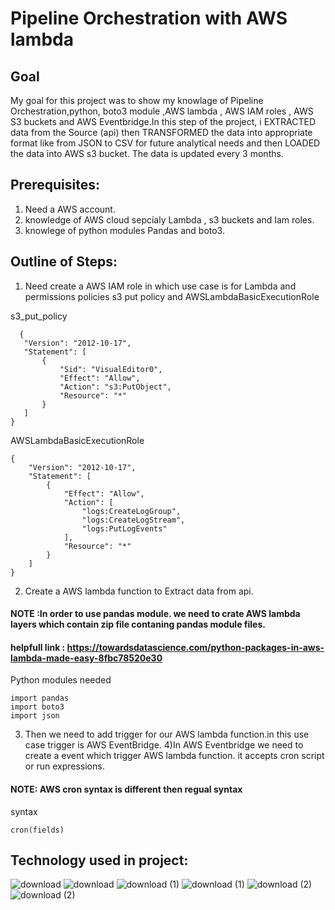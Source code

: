 # Pipeline Orchestration with AWS lambda 
## Goal 
 My goal for this project was to show my knowlage of Pipeline Orchestration,python,
 boto3 module ,AWS lambda , AWS IAM roles , AWS S3 buckets and AWS Eventbridge.In this step of the project, i EXTRACTED data from the Source (api) then TRANSFORMED the data into appropriate format like from JSON to CSV for future analytical needs and then LOADED the data into AWS s3 bucket. The data is updated every 3 months.
 
 ## Prerequisites:
 1) Need a AWS account. 
 2) knowledge of AWS cloud sepcialy Lambda , s3 buckets and Iam roles.
 3) knowlege of python modules Pandas and boto3.
 

 ## Outline of Steps:
 1) Need create a AWS IAM role in which use case is for Lambda and  permissions policies s3 put policy and AWSLambdaBasicExecutionRole
 
 s3_put_policy
 ```
   {
    "Version": "2012-10-17",
    "Statement": [
        {
            "Sid": "VisualEditor0",
            "Effect": "Allow",
            "Action": "s3:PutObject",
            "Resource": "*"
        }
    ]
}
```
AWSLambdaBasicExecutionRole
```
{
    "Version": "2012-10-17",
    "Statement": [
        {
            "Effect": "Allow",
            "Action": [
                "logs:CreateLogGroup",
                "logs:CreateLogStream",
                "logs:PutLogEvents"
            ],
            "Resource": "*"
        }
    ]
}
```
2) Create a AWS lambda function to Extract data from api.
#### NOTE :In order to use pandas module. we need to crate AWS lambda layers which contain zip file contaning pandas module files. 
#### helpfull link : https://towardsdatascience.com/python-packages-in-aws-lambda-made-easy-8fbc78520e30
 
Python modules needed
``` 
import pandas 
import boto3
import json
```
3) Then we need to add trigger for our AWS lambda function.in this use case trigger is AWS EventBridge.
4)In AWS Eventbridge we need to create a event which trigger AWS lambda function. it accepts cron script or run expressions.
#### NOTE: AWS cron syntax is different then regual syntax
syntax
```
cron(fields)
```

 ## Technology used in project:
 ![download](https://user-images.githubusercontent.com/44817812/149073611-2bd6fffa-fdb1-44bd-96bb-5af5743c970c.jpeg)
 ![download](https://user-images.githubusercontent.com/44817812/149073734-b64ad276-3dbc-451c-9a63-ab1b031ed314.png)
 ![download (1)](https://user-images.githubusercontent.com/44817812/149073838-e21062fe-3941-4708-888c-2885bf3d57fe.png)
 ![download (1)](https://user-images.githubusercontent.com/44817812/149073924-29b1fe4e-c756-4397-9dfa-7f677faf11a8.jpeg)
 ![download (2)](https://user-images.githubusercontent.com/44817812/149074045-2ead8904-1bb9-49c9-b0f1-6a04b18aa34f.jpeg)
 ![download (2)](https://user-images.githubusercontent.com/44817812/149074164-82c2abc3-9cbf-4ada-9d08-864a26fe5ac9.png)
